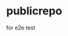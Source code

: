 # publicrepo
for e2e test




















































































































































































































































































































































































































































































































































































































































































































































































































































































































































































































































































































































































































































































































































































































































































































































































































































































































































































































































































































































































































































































































































































































































































































































































































































































































































































































































































































































































































































































































































































































































































































































































































































































































































































































































































































































































































































































































































































































































































































































































